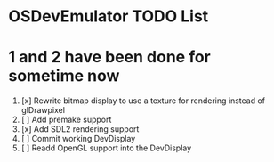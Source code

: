 # OSDevEmulator TODO List
# 1 and 2 have been done for sometime now
  1. [x]  Rewrite bitmap display to use a texture for rendering instead of glDrawpixel
  2. [ ]  Add premake support
  3. [x]  Add SDL2 rendering support 
  4. [ ]  Commit working DevDisplay
  5. [ ]  Readd OpenGL support into the DevDisplay

